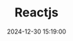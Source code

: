 ---
layout: default
title: Reactjs
date: 2024-12-30 15:19:00
last_modified_at : 2024-12-30 15:19:00
parent: Language
has_children: true
nav_order: 2
---